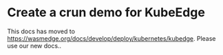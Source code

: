 # Create a crun demo for KubeEdge

This docs has moved to <https://wasmedge.org/docs/develop/deploy/kubernetes/kubedge>. Please use our new docs..
